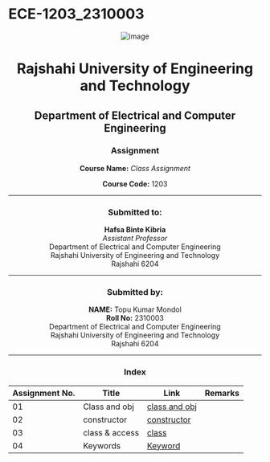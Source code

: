 # ECE-1203_2310003
<div align="center">

![image](https://github.com/user-attachments/assets/e71d1d6b-e1e3-4b3f-923c-3e3f7f38acfb)


# Rajshahi University of Engineering and Technology

## Department of Electrical and Computer Engineering

### Assignment

**Course Name:**  *Class Assignment*


**Course Code:** 1203

---

### Submitted to:  
**Hafsa Binte Kibria**  
*Assistant Professor*  
Department of Electrical and Computer Engineering  
Rajshahi University of Engineering and Technology  
Rajshahi 6204

---

### Submitted by:  
**NAME:** Topu Kumar Mondol  
**Roll No:** 2310003  
Department of Electrical and Computer Engineering  
Rajshahi University of Engineering and Technology  
Rajshahi 6204

---

### Index

| Assignment No. | Title               | Link                                                                                                           | Remarks |
|---------|----------------------|----------------------------------------------------------------------------------------------------------------|---------|
| 01      |Class and obj    | [class and obj](https://github.com/topukumar538/ECE-1203_2310003/blob/main/assingment/assignment_1.md)|| |
| 02      |constructor      | [constructor](https://github.com/topukumar538/ECE-1203_2310003/blob/main/assingment/assignment_2.md)|| | 
| 03      | class & access     | [class](https://github.com/topukumar538/ECE-1203_2310003/blob/main/assingment/assignment_03.md)
| 04      | Keywords        | [Keyword](https://github.com/topukumar538/ECE-1203_2310003/blob/main/assingment/assignment_04.md) |


</div>
